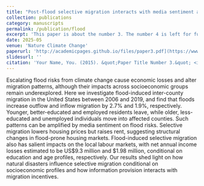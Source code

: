 ```yaml
---
title: "Post-flood selective migration interacts with media sentiment and income effects"
collection: publications
category: manuscripts
permalink: /publication/flood
excerpt: 'This paper is about the number 3. The number 4 is left for future work.'
date: 2025-05
venue: 'Nature Climate Change'
paperurl: 'http://academicpages.github.io/files/paper3.pdf](https://www.nature.com/articles/s41558-025-02345-7'
slidesurl: ''
citation: 'Your Name, You. (2015). &quot;Paper Title Number 3.&quot; <i>Journal 1</i>. 1(3).'
---
```


Escalating flood risks from climate change cause economic losses and alter migration patterns, although their impacts across socioeconomic groups remain underexplored. Here we investigate flood-induced inter-county migration in the United States between 2006 and 2019, and find that floods increase outflow and inflow migration by 2.7% and 1.9%, respectively. Younger, better-educated and employed residents leave, while older, less-educated and unemployed individuals move into affected counties. Such patterns can be amplified by media sentiment on flood risks. Selective migration lowers housing prices but raises rent, suggesting structural changes in flood-prone housing markets. Flood-induced selective migration also has salient impacts on the local labour markets, with net annual income losses estimated to be US$9.3 million and $1.98 million, conditional on education and age profiles, respectively. Our results shed light on how natural disasters influence selective migration conditional on socioeconomic profiles and how information provision interacts with migration incentives.
